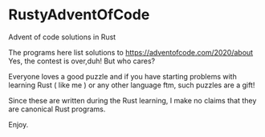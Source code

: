 # RustyAdventOfCode
Advent of code solutions in Rust

The programs here list solutions to https://adventofcode.com/2020/about 
Yes, the contest is over,duh! But who cares?

Everyone loves a good puzzle and if you have starting problems with learning Rust ( like me ) or any other language ftm, such puzzles are a gift!

Since these are written during the Rust learning, I make no claims that they are canonical Rust programs.

Enjoy.
